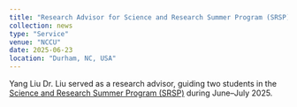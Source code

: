 ```yaml
---
title: "Research Advisor for Science and Research Summer Program (SRSP) 2025"
collection: news
type: "Service"
venue: "NCCU"
date: 2025-06-23
location: "Durham, NC, USA"
---
```

Yang Liu Dr. Liu served as a research advisor, guiding two students in the [Science and Research Summer Program (SRSP)](https://sites.google.com/site/srsp2013/home) during June–July 2025.
